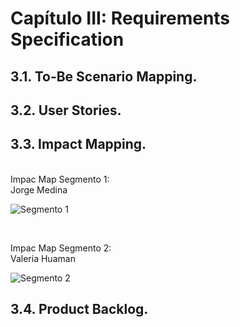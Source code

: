 # Capítulo III: Requirements Specification

## 3.1. To-Be Scenario Mapping.

## 3.2. User Stories.

## 3.3. Impact Mapping.
<br>
Impac Map Segmento 1: <br>
Jorge Medina

![Segmento 1](https://imgur.com/oN2fja1.jpg)

<br>

Impac Map Segmento 2: <br>
Valeria Huaman

![Segmento 2](https://imgur.com/xaAXju6.jpg)

## 3.4. Product Backlog.
